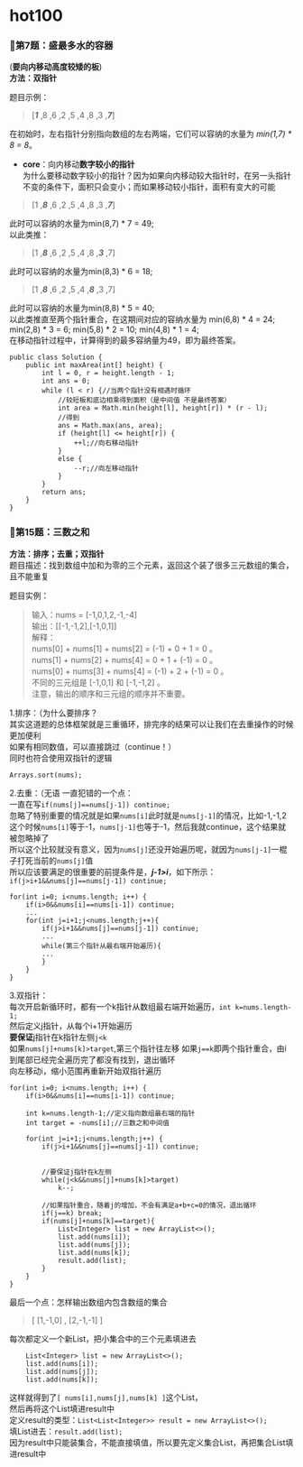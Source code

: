 # hot100
### 🤡第7题：盛最多水的容器
(**要向内移动高度较矮的板**)  
**方法：双指针**  

题目示例：
>[_**1**_ ,8 ,6 ,2 ,5 ,4 ,8 ,3 ,_**7**_]  

在初始时，左右指针分别指向数组的左右两端，它们可以容纳的水量为 *min(1,7) * 8 = 8*。  
* **core**：向内移动**数字较小的指针**  
为什么要移动数字较小的指针？因为如果向内移动较大指针时，在另一头指针不变的条件下，面积只会变小；而如果移动较小指针，面积有变大的可能
>[1 ,**_8_** ,6 ,2 ,5 ,4 ,8 ,3 ,_**7**_]

此时可以容纳的水量为min(8,7) * 7 = 49;  
以此类推：  
>[1 ,**_8_** ,6 ,2 ,5 ,4 ,8 ,**_3_** ,7]   

此时可以容纳的水量为min(8,3) * 6 = 18;  
>[1 ,**_8_** ,6 ,2 ,5 ,4 ,**_8_** ,3 ,7]   

此时可以容纳的水量为min(8,8) * 5 = 40;  
以此类推直至两个指针重合，在这期间对应的容纳水量为 min(6,8) * 4 = 24; min(2,8) * 3 = 6; min(5,8) * 2 = 10; min(4,8) * 1 = 4;  
在移动指针过程中，计算得到的最多容纳量为49，即为最终答案。  

```
public class Solution {
    public int maxArea(int[] height) {
        int l = 0, r = height.length - 1;
        int ans = 0;
        while (l < r) {//当两个指针没有相遇时循环
            //较短板和底边相乘得到面积（是中间值 不是最终答案）
            int area = Math.min(height[l], height[r]) * (r - l);
            //得到
            ans = Math.max(ans, area);
            if (height[l] <= height[r]) {
                ++l;//向右移动指针
            }
            else {
                --r;//向左移动指针
            }
        }
        return ans;
    }
}

```
### 🤡第15题：三数之和 
**方法：排序；去重；双指针**  
题目描述：找到数组中加和为零的三个元素，返回这个装了很多三元数组的集合，且不能重复

题目实例：
>输入：nums = [-1,0,1,2,-1,-4]  
输出：[[-1,-1,2],[-1,0,1]]  
解释：  
nums[0] + nums[1] + nums[2] = (-1) + 0 + 1 = 0 。  
nums[1] + nums[2] + nums[4] = 0 + 1 + (-1) = 0 。  
nums[0] + nums[3] + nums[4] = (-1) + 2 + (-1) = 0 。  
不同的三元组是 [-1,0,1] 和 [-1,-1,2] 。  
注意，输出的顺序和三元组的顺序并不重要。  

1.排序：（为什么要排序？  
其实这道题的总体框架就是三重循环，排完序的结果可以让我们在去重操作的时候更加便利  
如果有相同数值，可以直接跳过（continue！）  
同时也符合使用双指针的逻辑
```
Arrays.sort(nums);
```
2.去重：（无语
一直犯错的一个点：  
一直在写```if(nums[j]==nums[j-1]) continue;```  
忽略了特别重要的情况就是如果```nums[i]```此时就是```nums[j-1]```的情况，比如-1,-1,2  
这个时候```nums[i]```等于-1，```nums[j-1]```也等于-1，然后我就continue，这个结果就被忽略掉了  
所以这个比较就没有意义，因为```nums[j]```还没开始遍历呢，就因为```nums[j-1]```一棍子打死当前的```nums[j]```值  
所以应该要满足的很重要的前提条件是，_**j-1>i**_，如下所示：  
```if(j>i+1&&nums[j]==nums[j-1]) continue;```
```
for(int i=0; i<nums.length; i++) {
    if(i>0&&nums[i]==nums[i-1]) continue;
    ...
    for(int j=i+1;j<nums.length;j++){
        if(j>i+1&&nums[j]==nums[j-1]) continue;
        ...
        while(第三个指针从最右端开始遍历){
        ...
        }
    }
}
```  

3.双指针：  
每次开启新循环时，都有一个k指针从数组最右端开始遍历，```int k=nums.length-1;```  
然后定义j指针，从每个i+1开始遍历  
**要保证**j指针在k指针左侧```j<k```  
如果```nums[j]+nums[k]>target```,第三个指针往左移
如果```j==k```即两个指针重合，由i到尾部已经完全遍历完了都没有找到，退出循环  
向左移动i，缩小范围再重新开始双指针遍历

```
for(int i=0; i<nums.length; i++) {
    if(i>0&&nums[i]==nums[i-1]) continue;
    
    int k=nums.length-1;//定义指向数组最右端的指针
    int target = -nums[i];//三数之和中间值
    
    for(int j=i+1;j<nums.length;j++) {
        if(j>i+1&&nums[j]==nums[j-1]) continue;
        
        
        //要保证j指针在k左侧
        while(j<k&&nums[j]+nums[k]>target)
            k--;
            
        //如果指针重合，随着j的增加，不会有满足a+b+c=0的情况，退出循环
        if(j==k) break;
        if(nums[j]+nums[k]==target){
            List<Integer> list = new ArrayList<>();
            list.add(nums[i]);
            list.add(nums[j]);
            list.add(nums[k]);
            result.add(list);
        }
    }
}
```  
最后一个点：怎样输出数组内包含数组的集合
>[ [1,-1,0] , [2,-1,-1] ]

每次都定义一个新List，把小集合中的三个元素填进去
```
    List<Integer> list = new ArrayList<>();
    list.add(nums[i]);
    list.add(nums[j]);
    list.add(nums[k]);
```  
这样就得到了```[ nums[i],nums[j],nums[k] ]```这个List，  
然后再将这个List填进result中     
定义result的类型：```List<List<Integer>> result = new ArrayList<>();```  
填List进去：```result.add(list);```  
因为result中只能装集合，不能直接填值，所以要先定义集合List，再把集合List填进result中

